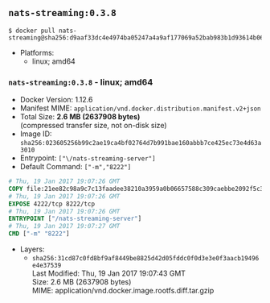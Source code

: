 ## `nats-streaming:0.3.8`

```console
$ docker pull nats-streaming@sha256:d9aaf33dc4e4974ba05247a4a9af177069a52bab983b1d93614b066efdd6acfc
```

-	Platforms:
	-	linux; amd64

### `nats-streaming:0.3.8` - linux; amd64

-	Docker Version: 1.12.6
-	Manifest MIME: `application/vnd.docker.distribution.manifest.v2+json`
-	Total Size: **2.6 MB (2637908 bytes)**  
	(compressed transfer size, not on-disk size)
-	Image ID: `sha256:023605256b99c2ae19ca4bf02764d7b991bae160abbb7ce425ec73e4d63a3010`
-	Entrypoint: `["\/nats-streaming-server"]`
-	Default Command: `["-m","8222"]`

```dockerfile
# Thu, 19 Jan 2017 19:07:26 GMT
COPY file:21ee82c98a9c7c13faadee38210a3959a0b06657588c309caebbe2092f5c3a14 in /nats-streaming-server 
# Thu, 19 Jan 2017 19:07:26 GMT
EXPOSE 4222/tcp 8222/tcp
# Thu, 19 Jan 2017 19:07:26 GMT
ENTRYPOINT ["/nats-streaming-server"]
# Thu, 19 Jan 2017 19:07:27 GMT
CMD ["-m" "8222"]
```

-	Layers:
	-	`sha256:31cd87c0fd8bf9af8449be8825d42d05fddc0f0d3e3e0f3aacb19496e4e37539`  
		Last Modified: Thu, 19 Jan 2017 19:07:43 GMT  
		Size: 2.6 MB (2637908 bytes)  
		MIME: application/vnd.docker.image.rootfs.diff.tar.gzip
